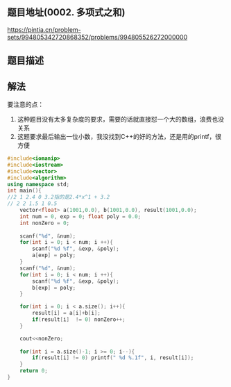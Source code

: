 ## 题目地址(0002. 多项式之和)

https://pintia.cn/problem-sets/994805342720868352/problems/994805526272000000

## 题目描述

## 解法

要注意的点：

1. 这种题目没有太多复杂度的要求，需要的话就直接怼一个大的数组，浪费也没关系
2. 这题要求最后输出一位小数，我没找到C++的好的方法，还是用的printf，很方便

```cpp
#include<iomanip>
#include<iostream>
#include<vector>
#include<algorithm>
using namespace std;
int main(){
//2 1 2.4 0 3.2指的是2.4*x^1 + 3.2
// 2 2 1.5 1 0.5
    vector<float> a(1001,0.0), b(1001,0.0), result(1001,0.0);
    int num = 0, exp = 0; float poly = 0.0;
    int nonZero = 0;
    
    scanf("%d", &num);
    for(int i = 0; i < num; i ++){
        scanf("%d %f", &exp, &poly);
        a[exp] = poly;
    }
    scanf("%d", &num);
    for(int i = 0; i < num; i ++){
        scanf("%d %f", &exp, &poly);
        b[exp] = poly;
    }

    for(int i = 0; i < a.size(); i++){
        result[i] = a[i]+b[i];
        if(result[i]  != 0) nonZero++;
    }

    cout<<nonZero;
    
    for(int i = a.size()-1; i >= 0; i--){
        if(result[i] != 0) printf(" %d %.1f", i, result[i]);
    }
    return 0;
}
```
   